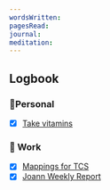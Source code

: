 ```yaml
---
wordsWritten: 
pagesRead: 
journal: 
meditation:
---
```



## Logbook

### 🏡Personal
- [x] [Take vitamins](things:///show?id=LDyPQYtakWpK6dbSptoeee)

### 💼 Work
- [x] [Mappings for TCS](things:///show?id=N44nhNXfTb2KAakQ9Ja2Lm)
- [x] [Joann Weekly Report](things:///show?id=Tkh95riz6Kj3SyKfR488x6)
